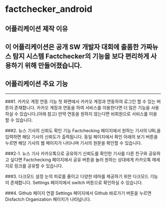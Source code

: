 # factchecker_android

## 어플리케이션 제작 이유
이 어플리케이션은 공개 SW 개발자 대회에 출품한 가짜뉴스 탐지 시스템 Factchecker의 기능을 보다 편리하게 사용하기 위해 만들어졌습니다. 
------------

## 어플리케이션 주요 기능
------------
###1. 카카오 계정 연동 기능
첫 화면에서 카카오 계정과 연동하여 로그인 할 수 있는 버튼이 존재합니다. 카카오 계정과 연동을 하여 서비스를 이용한다면 더 많은 기능을 사용하실 수 있습니다.(아래 참고) 만약 연동을 원하지 않는다면 비회원으로 서비스를 이용할 수 있습니다.

###2. 뉴스 기사의 신뢰도 확인 기능
Factchecking 페이지에서 원하는 기사의 URL을 입력하면 해당 기사의 신뢰도가 출력됩니다. 동일 페이지에서 확인 아래의 보기 버튼을 누르면 해당 기사의 웹 페이지가 나타나며 기사의 원문을 확인할 수 있습니다.

###2-1. 뉴스 기사 카카오톡으로 공유하기
신뢰도를 확인한 기사를 다른 친구와 공유하고 싶다면 Factchecking 페이지에서 공유 버튼을 눌러 원하는 상대에게 카카오톡 메세지로 링크를 공유할 수 있습니다.

###3. 다크모드 설정
눈의 피로를 줄이고 다양한 테마를 제공하기 위한 다크모드 기능이 존재합니다. Settings 페이지에서 switch 버튼으로 확인하실 수 있습니다.

###4. Github 페이지 연결
Settings 페이지에서 Github 바로가기 버튼을 누르면 Disfactch Organization 페이지가 나타납니다.
